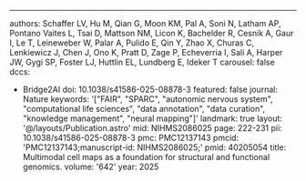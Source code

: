 ---
authors: Schaffer LV, Hu M, Qian G, Moon KM, Pal A, Soni N, Latham AP, Pontano Vaites
  L, Tsai D, Mattson NM, Licon K, Bachelder R, Cesnik A, Gaur I, Le T, Leineweber
  W, Palar A, Pulido E, Qin Y, Zhao X, Churas C, Lenkiewicz J, Chen J, Ono K, Pratt
  D, Zage P, Echeverria I, Sali A, Harper JW, Gygi SP, Foster LJ, Huttlin EL, Lundberg
  E, Ideker T
carousel: false
dccs:
- Bridge2AI
doi: 10.1038/s41586-025-08878-3
featured: false
journal: Nature
keywords: '["FAIR", "SPARC", "autonomic nervous system", "computational life sciences",
  "data annotation", "data curation", "knowledge management", "neural mapping"]'
landmark: true
layout: '@/layouts/Publication.astro'
mid: NIHMS2086025
page: 222-231
pii: 10.1038/s41586-025-08878-3
pmc: PMC12137143
pmcid: 'PMC12137143;manuscript-id: NIHMS2086025;'
pmid: 40205054
title: Multimodal cell maps as a foundation for structural and functional genomics.
volume: '642'
year: 2025
